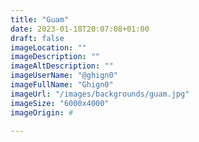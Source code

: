 ```yaml
---
title: "Guam"
date: 2023-01-18T20:07:08+01:00
draft: false
imageLocation: ""
imageDescription: ""
imageAltDescription: ""
imageUserName: "@ghign0"
imageFullName: "Ghign0"
imageUrl: "/images/backgrounds/guam.jpg"
imageSize: "6000x4000"
imageOrigin: #

---
```

